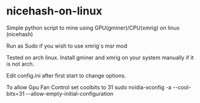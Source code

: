 # nicehash-on-linux
Simple python script to mine using GPU(gminer)/CPU(xmrig) on linux (nicehash)

Run as Sudo if you wish to use xmrig`s msr mod

Tested on arch linux. Install gminer and xmrig on your system manually if it is not arch.

Edit config.ini after first start to change options.

To allow Gpu Fan Control set coolbits to 31
sudo nvidia-xconfig -a --cool-bits=31 --allow-empty-initial-configuration

